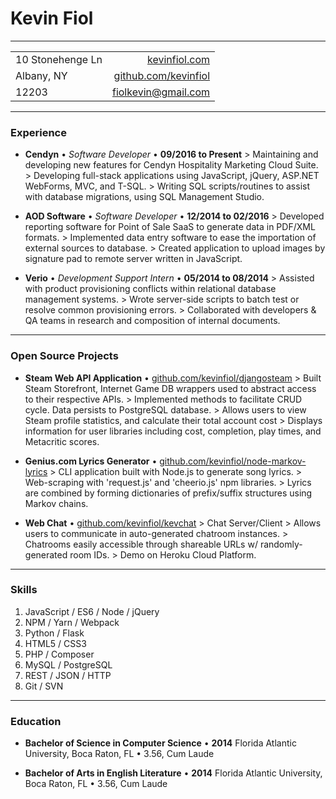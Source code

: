 # Kevin Fiol

---

|                   |                                                         |
|-------------------|--------------------------------------------------------:|
| 10 Stonehenge Ln  | [kevinfiol.com](http://www.kevinfiol.com)               |
| Albany, NY        | [github.com/kevinfiol](http://www.github.com/kevinfiol) |
| 12203             | [fiolkevin@gmail.com](mailto:fiolkevin@gmail.com)       |

---

### Experience

* **Cendyn** • *Software Developer* • __09/2016 to Present__
    \> Maintaining and developing new features for Cendyn Hospitality Marketing Cloud Suite.
    \> Developing full-stack applications using JavaScript, jQuery, ASP.NET WebForms, MVC, and T-SQL.
    \> Writing SQL scripts/routines to assist with database migrations, using SQL Management Studio.

* **AOD Software** • *Software Developer* • __12/2014 to 02/2016__
    \> Developed reporting software for Point of Sale SaaS to generate data in PDF/XML formats.
    \> Implemented data entry software to ease the importation of external sources to database.
    \> Created application to upload images by signature pad to remote server written in JavaScript.

* **Verio** • *Development Support Intern* • __05/2014 to 08/2014__
    \> Assisted with product provisioning conflicts within relational database management systems.
    \> Wrote server-side scripts to batch test or resolve common provisioning errors.
    \> Collaborated with developers & QA teams in research and composition of internal documents.

---

### Open Source Projects

* **Steam Web API Application** • [github.com/kevinfiol/djangosteam](https://github.com/kevinfiol/djangosteam)
    \> Built Steam Storefront, Internet Game DB wrappers used to abstract access to their respective APIs.
    \> Implemented methods to facilitate CRUD cycle. Data persists to PostgreSQL database.
    \> Allows users to view Steam profile statistics, and calculate their total account cost
    \> Displays information for user libraries including cost, completion, play times, and Metacritic scores.

* **Genius.com Lyrics Generator** • [github.com/kevinfiol/node-markov-lyrics](https://github.com/kevinfiol/node-markov-lyrics)
    \> CLI application built with Node.js to generate song lyrics.
    \> Web-scraping with 'request.js' and 'cheerio.js' npm libraries.
    \> Lyrics are combined by forming dictionaries of prefix/suffix structures using Markov chains.

* **Web Chat** • [github.com/kevinfiol/kevchat](https://github.com/kevinfiol/kevchat)
    \> Chat Server/Client
    \> Allows users to communicate in auto-generated chatroom instances.
    \> Chatrooms easily accessible through shareable URLs w/ randomly-generated room IDs.
    \> Demo on Heroku Cloud Platform.

---

### Skills

1. JavaScript / ES6 / Node / jQuery
1. NPM / Yarn / Webpack
1. Python / Flask
1. HTML5 / CSS3
1. PHP / Composer
1. MySQL / PostgreSQL
1. REST / JSON / HTTP
1. Git / SVN

---

### Education

* **Bachelor of Science in Computer Science** • __2014__
    Florida Atlantic University, Boca Raton, FL • 3.56, Cum Laude

* **Bachelor of Arts in English Literature** • __2014__
    Florida Atlantic University, Boca Raton, FL • 3.56, Cum Laude